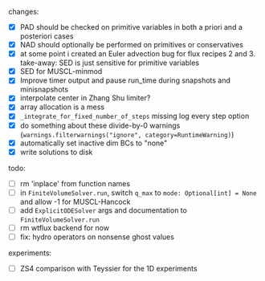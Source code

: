 changes:
- [x] PAD should be checked on primitive variables in both a priori and a posteriori cases
- [x] NAD should optionally be performed on primitives or conservatives
- [x] at some point i created an Euler advection bug for flux recipes 2 and 3. take-away: SED is just sensitive for primitive variables
- [x] SED for MUSCL-minmod
- [x] Improve timer output and pause run_time during snapshots and minisnapshots
- [x] interpolate center in Zhang Shu limiter?
- [x] array allocation is a mess
- [x] `_integrate_for_fixed_number_of_steps` missing log every step option
- [x] do something about these divide-by-0 warnings (`warnings.filterwarnings("ignore", category=RuntimeWarning)`)
- [x] automatically set inactive dim BCs to "none"
- [x] write solutions to disk

todo:
- [ ] rm 'inplace' from function names
- [ ] in `FiniteVolumeSolver.run`, switch `q_max` to `mode: Optional[int] = None` and allow -1 for MUSCL-Hancock
- [ ] add `ExplicitODESolver` args and documentation to `FiniteVolumeSolver.run`
- [ ] rm wtflux backend for now
- [ ] fix: hydro operators on nonsense ghost values

experiments:
- [ ] ZS4 comparison with Teyssier for the 1D experiments
